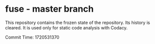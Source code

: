 # fuse - master branch

This repository contains the frozen state of the repository.
Its history is cleared. It is used only for static code
analysis with Codacy.

Commit Time: 1720531370